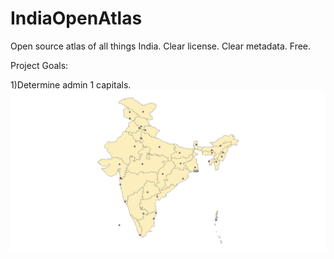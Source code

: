 # IndiaOpenAtlas
Open source atlas of all things India. Clear license. Clear metadata. Free.

Project Goals:

1)Determine admin 1 capitals.
![](https://github.com/justinelliotmeyers/IndiaOpenAtlas/blob/main/jpeg_map_references/admin_1_capital_map.png)

